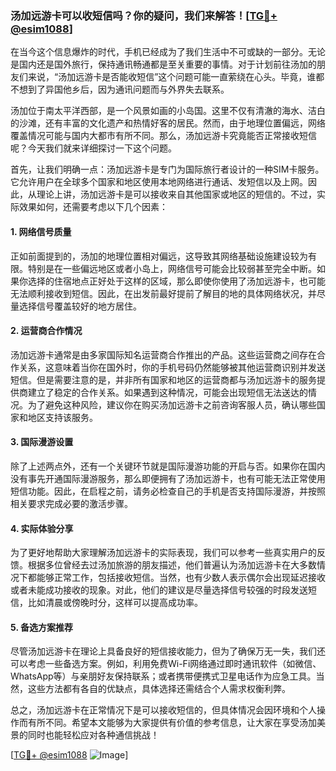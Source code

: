 ### 汤加远游卡可以收短信吗？你的疑问，我们来解答！[[TG💪+ @esim1088](https://t.me/s/esim1088)]

在当今这个信息爆炸的时代，手机已经成为了我们生活中不可或缺的一部分。无论是国内还是国外旅行，保持通讯畅通都是至关重要的事情。对于计划前往汤加的朋友们来说，“汤加远游卡是否能收短信”这个问题可能一直萦绕在心头。毕竟，谁都不想到了异国他乡后，因为通讯问题而与外界失去联系。

汤加位于南太平洋西部，是一个风景如画的小岛国。这里不仅有清澈的海水、洁白的沙滩，还有丰富的文化遗产和热情好客的居民。然而，由于地理位置偏远，网络覆盖情况可能与国内大都市有所不同。那么，汤加远游卡究竟能否正常接收短信呢？今天我们就来详细探讨一下这个问题。

首先，让我们明确一点：汤加远游卡是专门为国际旅行者设计的一种SIM卡服务。它允许用户在全球多个国家和地区使用本地网络进行通话、发短信以及上网。因此，从理论上讲，汤加远游卡是可以接收来自其他国家或地区的短信的。不过，实际效果如何，还需要考虑以下几个因素：

#### 1. 网络信号质量

正如前面提到的，汤加的地理位置相对偏远，这导致其网络基础设施建设较为有限。特别是在一些偏远地区或者小岛上，网络信号可能会比较弱甚至完全中断。如果你选择的住宿地点正好处于这样的区域，那么即使你使用了汤加远游卡，也可能无法顺利接收到短信。因此，在出发前最好提前了解目的地的具体网络状况，并尽量选择信号覆盖较好的地方居住。

#### 2. 运营商合作情况

汤加远游卡通常是由多家国际知名运营商合作推出的产品。这些运营商之间存在合作关系，这意味着当你在国外时，你的手机号码仍然能够被其他运营商识别并发送短信。但是需要注意的是，并非所有国家和地区的运营商都与汤加远游卡的服务提供商建立了稳定的合作关系。如果遇到这种情况，可能会出现短信无法送达的情况。为了避免这种风险，建议你在购买汤加远游卡之前咨询客服人员，确认哪些国家和地区支持该服务。

#### 3. 国际漫游设置

除了上述两点外，还有一个关键环节就是国际漫游功能的开启与否。如果你在国内没有事先开通国际漫游服务，那么即便拥有了汤加远游卡，也有可能无法正常使用短信功能。因此，在启程之前，请务必检查自己的手机是否支持国际漫游，并按照相关要求完成必要的激活步骤。

#### 4. 实际体验分享

为了更好地帮助大家理解汤加远游卡的实际表现，我们可以参考一些真实用户的反馈。根据多位曾经去过汤加旅游的朋友描述，他们普遍认为汤加远游卡在大多数情况下都能够正常工作，包括接收短信。当然，也有少数人表示偶尔会出现延迟接收或者未能成功接收的现象。对此，他们的建议是尽量选择信号较强的时段发送短信，比如清晨或傍晚时分，这样可以提高成功率。

#### 5. 备选方案推荐

尽管汤加远游卡在理论上具备良好的短信接收能力，但为了确保万无一失，我们还可以考虑一些备选方案。例如，利用免费Wi-Fi网络通过即时通讯软件（如微信、WhatsApp等）与亲朋好友保持联系；或者携带便携式卫星电话作为应急工具。当然，这些方法都有各自的优缺点，具体选择还需结合个人需求权衡利弊。

总之，汤加远游卡在正常情况下是可以接收短信的，但具体情况会因环境和个人操作而有所不同。希望本文能够为大家提供有价值的参考信息，让大家在享受汤加美景的同时也能轻松应对各种通信挑战！

[[TG💪+ @esim1088](https://t.me/s/esim1088) ![Image](https://i.postimg.cc/4NQfJmqS/Snipaste-2025-05-13-00-14-12.png)]